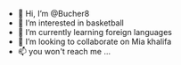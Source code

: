 - 👋 Hi, I’m @Bucher8
- 👀 I’m interested in basketball 
- 🌱 I’m currently learning foreign languages 
- 💞️ I’m looking to collaborate on Mia khalifa 
- 📫 you won't reach me ...

<!---
Bucher8/Bucher8 is a ✨ special ✨ repository because its `README.md` (this file) appears on your GitHub profile.
You can click the Preview link to take a look at your changes.
--->
